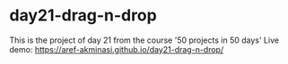 # day21-drag-n-drop

This is the project of day 21 from the course '50 projects in 50 days'
Live demo: https://aref-akminasi.github.io/day21-drag-n-drop/
